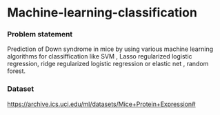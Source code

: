 # Machine-learning-classification
### Problem statement
Prediction of Down syndrome in mice by using various machine learning algorithms for classiffication like SVM , Lasso regularized logistic regression, ridge regularized logistic regression or elastic net , random forest.

### Dataset
https://archive.ics.uci.edu/ml/datasets/Mice+Protein+Expression#
